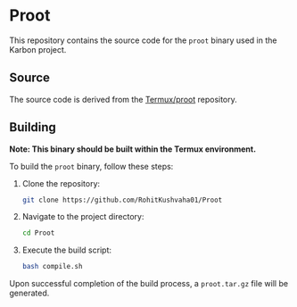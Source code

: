 # Proot

This repository contains the source code for the `proot` binary used in the Karbon project.

## Source

The source code is derived from the [Termux/proot](https://github.com/termux/proot) repository.

## Building

**Note: This binary should be built within the Termux environment.**

To build the `proot` binary, follow these steps:

1. Clone the repository:
    ```bash
    git clone https://github.com/RohitKushvaha01/Proot
    ```

2. Navigate to the project directory:
    ```bash
    cd Proot
    ```

3. Execute the build script:
    ```bash
    bash compile.sh
    ```

Upon successful completion of the build process, a `proot.tar.gz` file will be generated.
